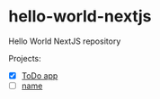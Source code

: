 # hello-world-nextjs

Hello World NextJS repository

Projects:

- [X] [ToDo app](/todo-list)
- [ ] [name](/name)